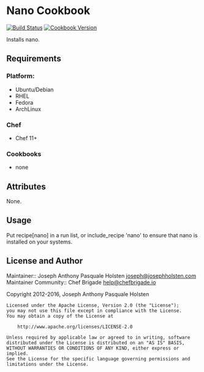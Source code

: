 # Nano Cookbook

[![Build Status](https://travis-ci.org/chef-brigade/activemq.svg?branch=master)](https://travis-ci.org/chef-brigade/nano-cookbook) [![Cookbook Version](https://img.shields.io/cookbook/v/nano-cookbook.svg)](https://supermarket.chef.io/cookbooks/nano)

Installs nano.

## Requirements

### Platform:

- Ubuntu/Debian
- RHEL
- Fedora
- ArchLinux

### Chef

- Chef 11+

### Cookbooks

- none

## Attributes

None.

## Usage

Put recipe[nano] in a run list, or include_recipe 'nano' to ensure that nano is installed on your systems.

## License and Author

Maintainer:: Joseph Anthony Pasquale Holsten [joseph@josephholsten.com](mailto:joseph@josephholsten.com) Maintainer Community:: Chef Brigade [help@chefbrigade.io](mailto:help@chefbrigade.io)

Copyright 2012-2016, Joseph Anthony Pasquale Holsten

```
Licensed under the Apache License, Version 2.0 (the "License");
you may not use this file except in compliance with the License.
You may obtain a copy of the License at

    http://www.apache.org/licenses/LICENSE-2.0

Unless required by applicable law or agreed to in writing, software
distributed under the License is distributed on an "AS IS" BASIS,
WITHOUT WARRANTIES OR CONDITIONS OF ANY KIND, either express or implied.
See the License for the specific language governing permissions and
limitations under the License.
```
